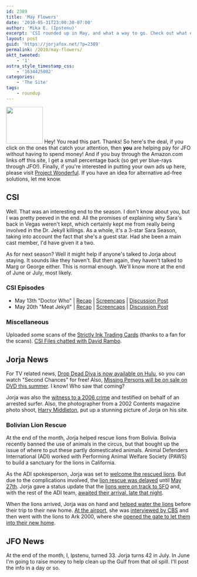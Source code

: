 ```yaml
---
id: 2389
title: 'May Flowers'
date: '2010-05-31T23:00:30-07:00'
author: 'Mika E. (Ipstenu)'
excerpt: 'CSI rounded up in May, and what a way to go. Check out what else happened this month in JorjaVille!'
layout: post
guid: 'https://jorjafox.net/?p=2389'
permalink: /2010/may-flowers/
aktt_tweeted:
    - '1'
astra_style_timestamp_css:
    - '1634425002'
categories:
    - 'The Site'
tags:
    - roundup
---
```


<a href="//static.jorjafox.net/wordpress/2010/05/mayflowers.jpg"><img src="//static.jorjafox.net/wordpress/2010/05/mayflowers-100x100.jpg" alt="" title="mayflowers" width="100" height="100" class="alignleft size-thumbnail wp-image-2442" /></a> Hey! You read this part.  Thanks! So here's the deal, if you click on the ones that catch your attention, then **you** are helping pay for JFO without having to spend money!  And if you buy through the Amazon.com links off this site, I get a small percentage back (so get yer blue-rays through JFO!). Finally, if you're interested in putting your own ads up here, please visit <a href="https://www.projectwonderful.com/">Project Wonderful</a>. If you have an idea for alternative ad-free solutions, let me know.

<h2>CSI</h2>
Well. That was an interesting end to the season.  I don't know about you, but I was pretty peeved in the end. All the promises of explaining why Sara's back in Vegas weren't kept, which certainly kept me from really being involved in the Dr. Jekyll killings.  As a whole, it's a 3-star Sara Season, taking into account the fact that she's a guest star. Had she been a main cast member, I'd have given it a two.

As for next season?  Well it might help if anyone's talked to Jorja about staying. It sounds like they haven't. But then again, they haven't talked to Marg or George either.  This is normal enough. We'll know more at the end of June or July, most likely.

<h3>CSI Episodes</h3>
<ul>
	<li>May 13th "Doctor Who" | <a href="https://jorjafox.net/wiki/Doctor_Who">Recap</a> | <a href="https://jorjafox.net/gallery/tv/csi/season10/doctorwho/">Screencaps</a> | <a href="https://jorjafox.net/blog/csi-10x22-doctor-who/">Discussion Post</a></li>
	<li>May 20th "Meat Jekyll" | <a href="https://jorjafox.net/wiki/Meat_Jekyll">Recap</a> | <a href="https://jorjafox.net/gallery/tv/csi/season10/meatjekyll/">Screencaps</a> | <a href="https://jorjafox.net/blog/csi-10x23-meat-jekyll/">Discussion Post</a></li>
</ul>

<h3>Miscellaneous</h3>
Uploaded some scans of the <a href="https://jorjafox.net/blog/strictly-ink-trading-cards/">Strictly Ink Trading Cards</a> (thanks to a fan for the scans). <a href="https://jorjafox.net/blog/csi-files-david-rambo/">CSI Files chatted with David Rambo</a>.

<h2>Jorja News</h2>
For TV related news, <a href="https://jorjafox.net/blog/drop-dead-diva-now-on-hulu/">Drop Dead Diva is now available on Hulu</a>, so you can watch "Second Chances" for free!  Also, <a href="https://jorjafox.net/blog/missing-persons-on-dvd-july-27th/">Missing Persons will be on sale on DVD this summer</a>. I know! Who saw that coming?

Jorja was also the <a href="https://jorjafox.net/?p=2434">witness to a 2006 crime</a> and testified on behalf of an arrested surfer.  Also, the photographer from a 2002 Contents magazine photo shoot, <a href="https://jorjafox.net/blog/harry-middleton-portfolio/">Harry Middleton</a>, put up a stunning picture of Jorja on his site.

<h3>Bolivian Lion Rescue</h3>
At the end of the month, Jorja helped rescue lions from Bolivia.  Bolivia recently banned the use of animals in the circus, but that bought up the issue of where to put these partly domesticated animals. Animal Defenders International (ADI) worked with Performing Animal Welfare Society (PAWS) to build a sanctuary for the lions in California.

As the ADI spokesperson, Jorja  was set to <a href="https://jorjafox.net/blog/welcome-rescued-lions/">welcome the rescued lions</a>.  But due to the complications involved, the <a href="https://jorjafox.net/blog/lion-rescue-delayed/">lion rescue was delayed</a> until <a href="https://jorjafox.net/blog/lions-eta-may-27th/">May 27th</a>.  Jorja gave a status update that the <a href="https://jorjafox.net/blog/bolivian-lions-on-track-to-sfo/">lions were on track to SFO</a> and, with the rest of the ADI team, <a href="https://jorjafox.net/blog/awaiting-lions/">awaited their arrival, late that night</a>.

When the lions arrived, Jorja was on hand and <a href="https://jorjafox.net/blog/photos-the-lions-arrive/">helped water the lions</a> before their trip to their new home.  <a href="https://jorjafox.net/blog/one-more-lion-video/">At the airport</a>, she was <a href="https://jorjafox.net/blog/cbs-lion-rescue-interview/">interviewed by CBS</a> and then went with the lions to Ark 2000, where she <a href="https://jorjafox.net/blog/the-lions-roam-free/">opened the gate to let them into their new home</a>.

<h2>JFO News</h2>
At the end of the month, I, Ipstenu, turned 33. Jorja turns 42 in July. In June I'm going to raise money to help clean up the Gulf from that oil spill. I'll post the info in a day or so.
